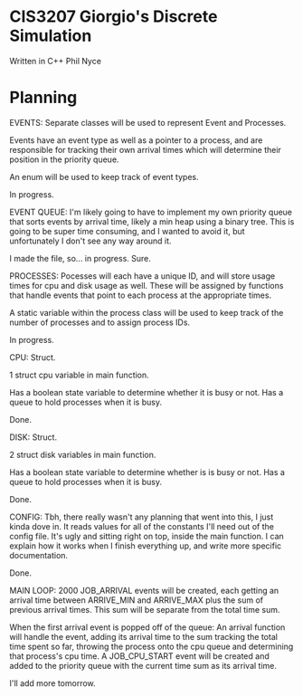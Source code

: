 # CIS3207 Giorgio's Discrete Simulation
  
  Written in C++
  Phil Nyce



# Planning

EVENTS:
  Separate classes will be used to represent Event and Processes.

  Events have an event type as well as a pointer to a process, and are responsible for tracking their own arrival times which will determine their position in the priority queue.

  An enum will be used to keep track of event types.
  
  In progress.
  
  
EVENT QUEUE:
  I'm likely going to have to implement my own priority queue that sorts events by arrival time, likely a min heap using a binary tree. This is going to be super time consuming, and I wanted to avoid it, but unfortunately I don't see any way around it.
  
  I made the file, so... in progress. Sure.


PROCESSES:
  Pocesses will each have a unique ID, and will store usage times for cpu and disk usage as well. These will be assigned by functions that handle events that point to each process at the appropriate times.

  A static variable within the process class will be used to keep track of the number of processes and to assign process IDs.
  
  In progress.


CPU:
  Struct.
  
  1 struct cpu variable in main function.
  
  Has a boolean state variable to determine whether it is busy or not. Has a queue to hold processes when it is busy.
  
  Done.
  
  
DISK:
  Struct.
  
  2 struct disk variables in main function.
  
  Has a boolean state variable to determine whether is is busy or not. Has a queue to hold processes when it is busy.
  
  Done.


CONFIG:
  Tbh, there really wasn't any planning that went into this, I just kinda dove in. It reads values for all of the constants I'll need out of the config file. It's ugly and sitting right on top, inside the main function. I can explain how it works when I finish everything up, and write more specific documentation.
  
  Done.
  

MAIN LOOP:
  2000 JOB_ARRIVAL events will be created, each getting an arrival time between ARRIVE_MIN and ARRIVE_MAX plus the sum of previous arrival times. This sum will be separate from the total time sum.

  When the first arrival event is popped off of the queue: An arrival function will handle the event, adding its arrival time to the sum tracking the total time spent so far, throwing the process onto the cpu queue and determining that process's cpu time. A JOB_CPU_START event will be created and added to the priority queue with the current time sum as its arrival time.
  
  I'll add more tomorrow.
